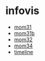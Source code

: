 # infovis
-  <a href="https://jcgrethe.github.io/infovis/mom31.html">mom31</a>
-  <a href="https://jcgrethe.github.io/infovis/mom31b.html">mom31b</a>
-  <a href="https://jcgrethe.github.io/infovis/mom32.html">mom32</a>
-  <a href="https://jcgrethe.github.io/infovis/mom34.html">mom34</a>
- <a href="https://cdn.knightlab.com/libs/timeline3/latest/embed/index.html?source=1W2jYb7RLQ46k2NY3wFHz5QK6FtxOpWcuHvqmYXeXg7w&font=Default&lang=en&initial_zoom=2&height=650">timeline</a>
